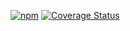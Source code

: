 [![npm](https://img.shields.io/npm/v/dynamodb-datamodel.svg)](https://www.npmjs.com/package/dynamodb-datamodel)
[![Coverage Status](https://coveralls.io/repos/github/jasonuwbadger/dynamodb-datamodel/badge.svg)](https://coveralls.io/github/jasonuwbadger/dynamodb-datamodel)
